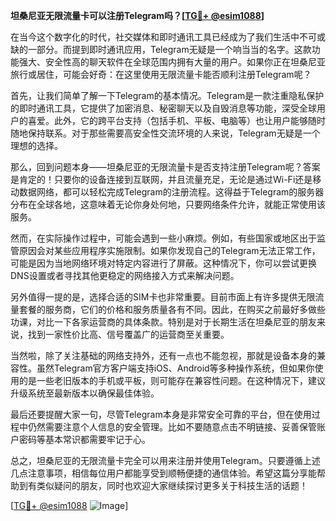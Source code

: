 **坦桑尼亚无限流量卡可以注册Telegram吗？[[TG💪+ @esim1088](https://t.me/s/esim1088)]**

在当今这个数字化的时代，社交媒体和即时通讯工具已经成为了我们生活中不可或缺的一部分。而提到即时通讯应用，Telegram无疑是一个响当当的名字。这款功能强大、安全性高的聊天软件在全球范围内拥有大量的用户。如果你正在坦桑尼亚旅行或居住，可能会好奇：在这里使用无限流量卡能否顺利注册Telegram呢？

首先，让我们简单了解一下Telegram的基本情况。Telegram是一款注重隐私保护的即时通讯工具，它提供了加密消息、秘密聊天以及自毁消息等功能，深受全球用户的喜爱。此外，它的跨平台支持（包括手机、平板、电脑等）也让用户能够随时随地保持联系。对于那些需要高安全性交流环境的人来说，Telegram无疑是一个理想的选择。

那么，回到问题本身——坦桑尼亚的无限流量卡是否支持注册Telegram呢？答案是肯定的！只要你的设备连接到互联网，并且流量充足，无论是通过Wi-Fi还是移动数据网络，都可以轻松完成Telegram的注册流程。这得益于Telegram的服务器分布在全球各地，这意味着无论你身处何地，只要网络条件允许，就能正常使用该服务。

然而，在实际操作过程中，可能会遇到一些小麻烦。例如，有些国家或地区出于监管原因会对某些应用程序实施限制。如果你发现自己的Telegram无法正常工作，可能是因为当地网络环境对特定内容进行了屏蔽。这种情况下，你可以尝试更换DNS设置或者寻找其他更稳定的网络接入方式来解决问题。

另外值得一提的是，选择合适的SIM卡也非常重要。目前市面上有许多提供无限流量套餐的服务商，它们的价格和服务质量各有不同。因此，在购买之前最好多做些功课，对比一下各家运营商的具体条款。特别是对于长期生活在坦桑尼亚的朋友来说，找到一家性价比高、信号覆盖广的运营商至关重要。

当然啦，除了关注基础的网络支持外，还有一点也不能忽视，那就是设备本身的兼容性。虽然Telegram官方客户端支持iOS、Android等多种操作系统，但如果你使用的是一些老旧版本的手机或平板，则可能存在兼容性问题。在这种情况下，建议升级系统至最新版本以确保最佳体验。

最后还要提醒大家一句，尽管Telegram本身是非常安全可靠的平台，但在使用过程中仍然需要注意个人信息的安全管理。比如不要随意点击不明链接、妥善保管账户密码等基本常识都需要牢记于心。

总之，坦桑尼亚的无限流量卡完全可以用来注册并使用Telegram。只要遵循上述几点注意事项，相信每位用户都能享受到顺畅便捷的通信体验。希望这篇分享能帮助到有类似疑问的朋友，同时也欢迎大家继续探讨更多关于科技生活的话题！

[[TG💪+ @esim1088](https://t.me/s/esim1088) ![Image](https://i.postimg.cc/4NQfJmqS/Snipaste-2025-05-13-00-14-12.png)]